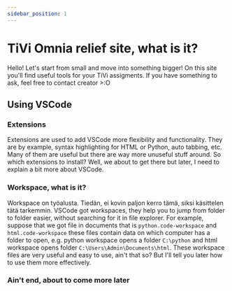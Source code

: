 ```yaml
---
sidebar_position: 1
---
```


# TiVi Omnia relief site, what is it?

Hello! Let's start from small and move into something bigger! On this site you'll find useful tools for your TiVi assigments. If you have something to ask, feel free to contact creator >:O

## Using VSCode

### Extensions

Extensions are used to add VSCode more flexibility and functionality. They are by example, syntax highlighting for HTML or Python, auto tabbing, etc. Many of them are useful but there are way more unuseful stuff around. So which extensions to install? Well, we about to get there but later, I need to explain a bit more about VSCode.

### Workspace, what is it?

Workspace on työalusta. Tiedän, ei kovin paljon kerro tämä, siksi käsittelen tätä tarkemmin.
VSCode got workspaces, they help you to jump from folder to folder easier, without searching for it in file explorer.
For example, suppose that we got file in documents that is `python.code-workspace` and `html.code-workspace` these files contain data on which computer has a folder to open, e.g. python workspace opens a folder `C:\python` and html workspace opens folder `C:\Users\Admin\Documents\html`. These workspace files are very useful and easy to use, ain't that so? But I'll tell you later how to use them more effectively.

### Ain't end, about to come more later
